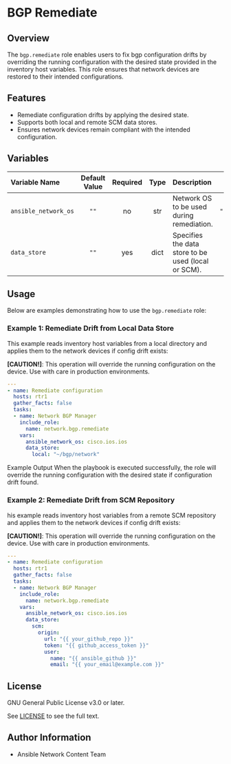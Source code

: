 # BGP Remediate

## Overview
The `bgp.remediate` role enables users to fix bgp configuration drifts by overriding the running configuration with the desired state provided in the inventory host variables. This role ensures that network devices are restored to their intended configurations.


## Features
- Remediate configuration drifts by applying the desired state.
- Supports both local and remote SCM data stores.
- Ensures network devices remain compliant with the intended configuration.

## Variables

| Variable Name        | Default Value | Required | Type | Description                                                   | Example |
|:---------------------|:-------------:|:--------:|:----:|:-------------------------------------------------------------|:-------:|
| `ansible_network_os` | `""`          | no      | str  | Network OS to be used during remediation.                    | `"cisco.ios.ios"` |
| `data_store`         | `""`          | yes      | dict | Specifies the data store to be used (local or SCM).           | See examples below. |

## Usage
Below are examples demonstrating how to use the `bgp.remediate` role:

### Example 1: Remediate Drift from Local Data Store
This example reads inventory host variables from a local directory and applies them to the network devices if config drift exists:

**[CAUTION!]**: This operation will override the running configuration on the device. Use with care in production environments.

```yaml
---
- name: Remediate configuration
  hosts: rtr1
  gather_facts: false
  tasks:
  - name: Network BGP Manager
    include_role:
      name: network.bgp.remediate
    vars:
      ansible_network_os: cisco.ios.ios
      data_store:
        local: "~/bgp/network"
```
Example Output
When the playbook is executed successfully, the role will override the running configuration with the desired state if configuration drift found.

### Example 2: Remediate Drift from SCM Repository
his example reads inventory host variables from a remote SCM repository and applies them to the network devices if config drift exists:

**[CAUTION!]**: This operation will override the running configuration on the device. Use with care in production environments.

```yaml
---
- name: Remediate configuration
  hosts: rtr1
  gather_facts: false
  tasks:
  - name: Network BGP Manager
    include_role:
      name: network.bgp.remediate
    vars:
      ansible_network_os: cisco.ios.ios
      data_store:
        scm:
          origin:
            url: "{{ your_github_repo }}"
            token: "{{ github_access_token }}"
            user:
              name: "{{ ansible_github }}"
              email: "{{ your_email@example.com }}"
```
## License

GNU General Public License v3.0 or later.

See [LICENSE](https://www.gnu.org/licenses/gpl-3.0.txt) to see the full text.

## Author Information

- Ansible Network Content Team
